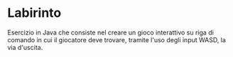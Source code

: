 # Labirinto
Esercizio in Java che consiste nel creare un gioco interattivo su riga di comando in cui il giocatore deve trovare, tramite l'uso degli input WASD, la via d'uscita.